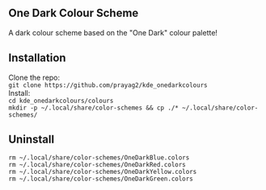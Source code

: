 ## One Dark Colour Scheme
A dark colour scheme based on the "One Dark" colour palette!

## Installation
Clone the repo:  
`git clone https://github.com/prayag2/kde_onedarkcolours`  
Install:  
`cd kde_onedarkcolours/colours`  
`mkdir -p ~/.local/share/color-schemes && cp ./* ~/.local/share/color-schemes/`  

## Uninstall
`rm ~/.local/share/color-schemes/OneDarkBlue.colors`  
`rm ~/.local/share/color-schemes/OneDarkRed.colors`  
`rm ~/.local/share/color-schemes/OneDarkYellow.colors`  
`rm ~/.local/share/color-schemes/OneDarkGreen.colors`
